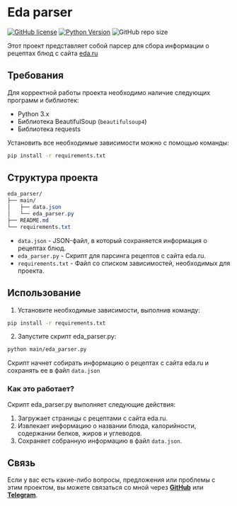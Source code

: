 # Eda parser
[![GitHub license](https://img.shields.io/github/license/GepardXXX/eda_parser)](https://github.com/GepardXXX/eda_parser/blob/main/LICENSE)
[![Python Version](https://img.shields.io/badge/Python-3.10-blue.svg)](https://www.python.org/downloads/release/python-3100)
![GitHub repo size](https://img.shields.io/github/repo-size/GepardXXX/Message-Collector-bot)

Этот проект представляет собой парсер для сбора информации о рецептах блюд с сайта [eda.ru](https://eda.ru/recepty/afishaeda/russkaya-kuhnya/osnovnye-blyuda?page=1)

## Требования

Для корректной работы проекта необходимо наличие следующих программ и библиотек:

- Python 3.x
- Библиотека BeautifulSoup (`beautifulsoup4`)
- Библиотека requests

Установить все необходимые зависимости можно с помощью команды:

```bash
pip install -r requirements.txt
```
## Структура проекта
```css
eda_parser/
├── main/
│   ├── data.json
│   └── eda_parser.py
├── README.md
└── requirements.txt
```
- `data.json` - JSON-файл, в который сохраняется информация о рецептах блюд.
- `eda_parser.py` - Скрипт для парсинга рецептов с сайта eda.ru.
- `requirements.txt` - Файл со списком зависимостей, необходимых для проекта.

## Использование
1. Установите необходимые зависимости, выполнив команду:

```bash
pip install -r requirements.txt
```
2. Запустите скрипт eda_parser.py:

```bash
python main/eda_parser.py
```
Скрипт начнет собирать информацию о рецептах с сайта eda.ru и сохранять ее в файл `data.json`

### Как это работает?
Скрипт eda_parser.py выполняет следующие действия:
1. Загружает страницы с рецептами с сайта eda.ru.
2. Извлекает информацию о названии блюда, калорийности, содержании белков, жиров и углеводов.
3. Сохраняет собранную информацию в файл `data.json`.

## Связь
Если у вас есть какие-либо вопросы, предложения или проблемы с этим проектом, вы можете связаться со мной через [__GitHub__](https://github.com/GepardXXX) или [__Telegram__](https://t.me/GepardXXX).